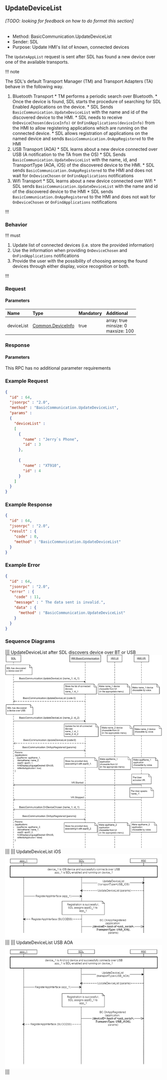 ## UpdateDeviceList

###### [TODO: looking for feedback on how to do format this section]

  * Method: BasicCommunication.UpdateDeviceList
  * Sender: SDL
  * Purpose: Update HMI's list of known, connected devices

The `UpdateAppList` request is sent after SDL has found a new device over one of the available transports.

!!! note

The SDL's default Transport Manager (TM) and Transport Adapters (TA) behave in the following way.

  1. Bluetooth Transport
    * TM performs a periodic search over Bluetooth.
    * Once the device is found, SDL starts the procedure of searching for SDL Enabled Applications on the device.
    * SDL Sends `BasicCommunication.UpdateDeviceList` with the name and id of the discovered device to the HMI.
    * SDL needs to receive `OnDeviceChosen(deviceInfo)` or `OnFindApplications(deviceInfo)` from the HMI to allow registering applications which are running on the connected device.
    * SDL allows registration of applications on the named device and sends `BasicCommunication.OnAppRegistered` to the HMI
  2. USB Transport (AOA)
    * SDL learns about a new device connected over USB (A notification to the TA from the OS)
    * SDL Sends `BasicCommunication.UpdateDeviceList` with the name, id, and TransportType (AOA, iOS) of the discovered device to the HMI.
    * SDL sends `BasicCommunication.OnAppRegistered` to the HMI and does not wait for `OnDeviceChosen` or `OnFindApplications` notifications
  3. Wifi Transport
    * SDL learns about a new device connected over Wifi
    * SDL sends `BasicCommunication.UpdateDeviceList` with the name and id of the discovered device to the HMI
    * SDL sends `BasicCommunication.OnAppRegistered` to the HMI and does not wait for `OnDeviceChosen` or `OnFindApplications` notifications

!!!

### Behavior

!!! must

  1. Update list of connected devices (i.e. store the provided information)
  2. Use the information when providing `OnDeviceChosen` and `OnFindApplications` notifications
  3. Provide the user with the possibility of choosing among the found devices through either display, voice recognition or both.

!!!

### Request

#### Parameters

|Name|Type|Mandatory|Additional|
|:---|:---|:--------|:---------|
|deviceList|[Common.DeviceInfo](../../Common/Structs/index.md#deviceinfo)|true|array: true<br>minsize: 0<br>maxsize: 100|

### Response

#### Parameters

This RPC has no additional parameter requirements

### Example Request

```json
{
  "id" : 64,
  "jsonrpc" : "2.0",
  "method" : "BasicCommunication.UpdateDeviceList",
  "params" :
  {
    "deviceList" :
    [      
      {
        "name" : "Jerry`s Phone",
        "id" : 3
      },

      {
        "name" : "XT910",
        "id" : 4
      }
    ]
  }
}
```

### Example Response

```json
{
  "id" : 64,
  "jsonrpc" : "2.0",
  "result" : {
    "code" : 0,
    "method" : "BasicCommunication.UpdateDeviceList"
  }
}
```

### Example Error

```json
{
  "id" : 64,
  "jsonrpc" : "2.0",
  "error" : {
    "code" : 11,
    "message" : " The data sent is invalid.",
    "data" : {
      "method" : "BasicCommunication.UpdateDeviceList"
    }
  }
}
```

### Sequence Diagrams

|||
UpdateDeviceList after SDL discovers device over BT or USB
![Update Device List BT USB](./assets/UpdateDeviceListBTUSB.png)
|||
|||
UpdateDeviceList iOS
![Update Device List iOS](./assets/UpdateDeviceListiOS.png)
|||
|||
UpdateDeviceList USB AOA
![Update Device List AOA](./assets/UpdateDeviceListAOA.png)
|||
